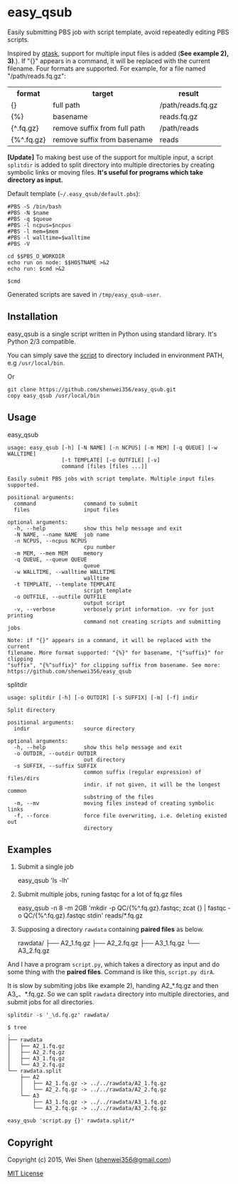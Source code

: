 # easy_qsub

Easily submitting PBS job with script template, avoid repeatedly editing PBS scripts.

Inspired by [qtask](https://github.com/mbreese/qtask), support for multiple input
files is added (**See example 2), 3)**.). If "{}" appears in a command, it will be replaced
with the current filename. Four formats are supported.
For example, for a file named "/path/reads.fq.gz":

<table>
    <tr>
        <th>format</th>
        <th>target</th>
        <th>result</th>
    </tr>
    <tr>
        <td>{}</td>
        <td>full path</td>
        <td>/path/reads.fq.gz</td>
    </tr>
    <tr>
        <td>{%}</td>
        <td>basename</td>
        <td>reads.fq.gz</td>
    </tr>
    <tr>
        <td>{^.fq.gz}</td>
        <td>remove suffix from full path</td>
        <td>/path/reads</td>
    </tr>
    <tr>
        <td>{%^.fq.gz}</td>
        <td>remove suffix from basename</td>
        <td>reads</td>
    </tr>
</table>

**[Update]** To making best use of the support for multiple input, a script ```splitdir``` is added to
split directory into multiple directories by creating symbolic links or moving files.
**It's useful for programs which take directory as input.**

Default template (```~/.easy_qsub/default.pbs```):

```
#PBS -S /bin/bash
#PBS -N $name
#PBS -q $queue
#PBS -l ncpus=$ncpus
#PBS -l mem=$mem
#PBS -l walltime=$walltime
#PBS -V

cd $$PBS_O_WORKDIR
echo run on node: $$HOSTNAME >&2
echo run: $cmd >&2

$cmd
```

Generated scripts are saved in ```/tmp/easy_qsub-user```.

## Installation

easy_qsub is a single script written in Python using standard library. 
It's Python 2/3 compatible.

You can simply save the [script](https://raw.githubusercontent.com/shenwei356/easy_qsub/master/easy_qsub)
to directory included in environment PATH, e.g ```/usr/local/bin```.

Or
    
    git clone https://github.com/shenwei356/easy_qsub.git
    copy easy_qsub /usr/local/bin
    
## Usage

easy_qsub

```
usage: easy_qsub [-h] [-N NAME] [-n NCPUS] [-m MEM] [-q QUEUE] [-w WALLTIME]
                 [-t TEMPLATE] [-o OUTFILE] [-v]
                 command [files [files ...]]

Easily submit PBS jobs with script template. Multiple input files supported.

positional arguments:
  command               command to submit
  files                 input files

optional arguments:
  -h, --help            show this help message and exit
  -N NAME, --name NAME  job name
  -n NCPUS, --ncpus NCPUS
                        cpu number
  -m MEM, --mem MEM     memory
  -q QUEUE, --queue QUEUE
                        queue
  -w WALLTIME, --walltime WALLTIME
                        walltime
  -t TEMPLATE, --template TEMPLATE
                        script template
  -o OUTFILE, --outfile OUTFILE
                        output script
  -v, --verbose         verbosely print information. -vv for just printing
                        command not creating scripts and submitting jobs

Note: if "{}" appears in a command, it will be replaced with the current
filename. More format supported: "{%}" for basename, "{^suffix}" for clipping
"suffix", "{%^suffix}" for clipping suffix from basename. See more:
https://github.com/shenwei356/easy_qsub

```

splitdir

```
usage: splitdir [-h] [-o OUTDIR] [-s SUFFIX] [-m] [-f] indir

Split directory

positional arguments:
  indir                 source directory

optional arguments:
  -h, --help            show this help message and exit
  -o OUTDIR, --outdir OUTDIR
                        out directory
  -s SUFFIX, --suffix SUFFIX
                        common suffix (regular expression) of files/dirs
                        indir. if not given, it will be the longest common
                        substring of the files
  -m, --mv              moving files instead of creating symbolic links
  -f, --force           force file overwriting, i.e. deleting existed out
                        directory
```


## Examples
    
1) Submit a single job

    easy_qsub 'ls -lh'

2) Submit multiple jobs, runing fastqc for a lot of fq.gz files

    easy_qsub -n 8 -m 2GB 'mkdir -p QC/{%^.fq.gz}.fastqc; zcat {} | fastqc -o QC/{%^.fq.gz}.fastqc stdin' reads/*.fq.gz

3) Supposing a directory ```rawdata``` containing **paired files** as below. 

	rawdata/
	├── A2_1.fq.gz
	├── A2_2.fq.gz
	├── A3_1.fq.gz
	└── A3_2.fq.gz

And I have a program ```script.py```, which takes a directory as input and do some thing
with the **paired files**. Command is like this, ```script.py dirA```.

It is slow by submiting jobs like example 2), handing A2_\*.fq.gz 
and then A3_、*.fq.gz. So we can split ```rawdata``` directory into multiple directories, and
submit jobs for all directories.

	splitdir -s '_\d.fq.gz' rawdata/
	
	$ tree
	.
	├── rawdata
	│   ├── A2_1.fq.gz
	│   ├── A2_2.fq.gz
	│   ├── A3_1.fq.gz
	│   └── A3_2.fq.gz
	└── rawdata.split
		├── A2
		│   ├── A2_1.fq.gz -> ../../rawdata/A2_1.fq.gz
		│   └── A2_2.fq.gz -> ../../rawdata/A2_2.fq.gz
		└── A3
			├── A3_1.fq.gz -> ../../rawdata/A3_1.fq.gz
			└── A3_2.fq.gz -> ../../rawdata/A3_2.fq.gz
	
	easy_qsub 'script.py {}' rawdata.split/*

## Copyright

Copyright (c) 2015, Wei Shen (shenwei356@gmail.com)

[MIT License](https://github.com/shenwei356/easy_qsub/blob/master/LICENSE)